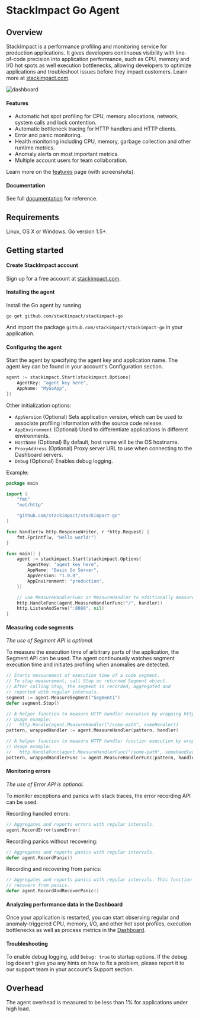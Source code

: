 # StackImpact Go Agent

## Overview

StackImpact is a performance profiling and monitoring service for production applications. It gives developers continuous visibility with line-of-code precision into application performance, such as CPU, memory and I/O hot spots as well execution bottlenecks, allowing developers to optimize applications and troubleshoot issues before they impact customers. Learn more at [stackimpact.com](https://stackimpact.com/).

![dashboard](https://stackimpact.com/wp-content/uploads/2017/05/hotspots-cpu-1.4.png)

#### Features

* Automatic hot spot profiling for CPU, memory allocations, network, system calls and lock contention.
* Automatic bottleneck tracing for HTTP handlers and HTTP clients.
* Error and panic monitoring.
* Health monitoring including CPU, memory, garbage collection and other runtime metrics.
* Anomaly alerts on most important metrics.
* Multiple account users for team collaboration.

Learn more on the [features](https://stackimpact.com/features/) page (with screenshots).


#### Documentation

See full [documentation](https://stackimpact.com/docs/) for reference.



## Requirements

Linux, OS X or Windows. Go version 1.5+.


## Getting started


#### Create StackImpact account

Sign up for a free account at [stackimpact.com](https://stackimpact.com/).


#### Installing the agent

Install the Go agent by running

```
go get github.com/stackimpact/stackimpact-go
```

And import the package `github.com/stackimpact/stackimpact-go` in your application.


#### Configuring the agent

Start the agent by specifying the agent key and application name. The agent key can be found in your account's Configuration section.

```go
agent := stackimpact.Start(stackimpact.Options{
	AgentKey: "agent key here",
	AppName: "MyGoApp",
})
```

Other initialization options:
* `AppVersion` (Optional) Sets application version, which can be used to associate profiling information with the source code release.
* `AppEnvironment` (Optional) Used to differentiate applications in different environments.
* `HostName` (Optional) By default, host name will be the OS hostname.
* `ProxyAddress` (Optional) Proxy server URL to use when connecting to the Dashboard servers.
* `Debug` (Optional) Enables debug logging.


Example:

```go
package main

import (
	"fmt"
	"net/http"

	"github.com/stackimpact/stackimpact-go"
)

func handler(w http.ResponseWriter, r *http.Request) {
	fmt.Fprintf(w, "Hello world!")
}

func main() {
	agent := stackimpact.Start(stackimpact.Options{
		AgentKey: "agent key here",
		AppName: "Basic Go Server",
		AppVersion: "1.0.0",
		AppEnvironment: "production",
	})

	// use MeasureHandlerFunc or MeasureHandler to additionally measure HTTP request execution time.
	http.HandleFunc(agent.MeasureHandlerFunc("/", handler)) 
	http.ListenAndServe(":8080", nil)
}
```


#### Measuring code segments

*The use of Segment API is optional.*

To measure the execution time of arbitrary parts of the application, the Segment API can be used. The agent continuously watches segment execution time and initiates profiling when anomalies are detected.

```go
// Starts measurement of execution time of a code segment.
// To stop measurement, call Stop on returned Segment object.
// After calling Stop, the segment is recorded, aggregated and
// reported with regular intervals.
segment := agent.MeasureSegment("Segment1")
defer segment.Stop()
```

```go
// A helper function to measure HTTP handler execution by wrapping http.Handle method parameters.
// Usage example:
//   http.Handle(agent.MeasureHandler("/some-path", someHandler))
pattern, wrappedHandler := agent.MeasureHandler(pattern, handler)
```


```go
// A helper function to measure HTTP handler function execution by wrapping http.HandleFunc method parameters.
// Usage example:
//   http.HandleFunc(agent.MeasureHandlerFunc("/some-path", someHandlerFunc))
pattern, wrappedHandlerFunc := agent.MeasureHandlerFunc(pattern, handlerFunc)
```


#### Monitoring errors

*The use of Error API is optional.*


To monitor exceptions and panics with stack traces, the error recording API can be used.

Recording handled errors:

```go
// Aggregates and reports errors with regular intervals.
agent.RecordError(someError)
```

Recording panics without recovering:

```go
// Aggregates and reports panics with regular intervals.
defer agent.RecordPanic()
```

Recording and recovering from panics:

```go
// Aggregates and reports panics with regular intervals. This function also
// recovers from panics.
defer agent.RecordAndRecoverPanic()
```


#### Analyzing performance data in the Dashboard

Once your application is restarted, you can start observing regular and anomaly-triggered CPU, memory, I/O, and other hot spot profiles, execution bottlenecks as well as process metrics in the [Dashboard](https://dashboard.stackimpact.com/).


#### Troubleshooting

To enable debug logging, add `Debug: true` to startup options. If the debug log doesn't give you any hints on how to fix a problem, please report it to our support team in your account's Support section.


## Overhead

The agent overhead is measured to be less than 1% for applications under high load.
